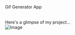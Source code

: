Gif Generator App
<br><br><br>
Here's a glimpse of my project...<br>
![Image](https://github.com/user-attachments/assets/c35302fd-3cde-41c9-8afd-05e61d066a66)
